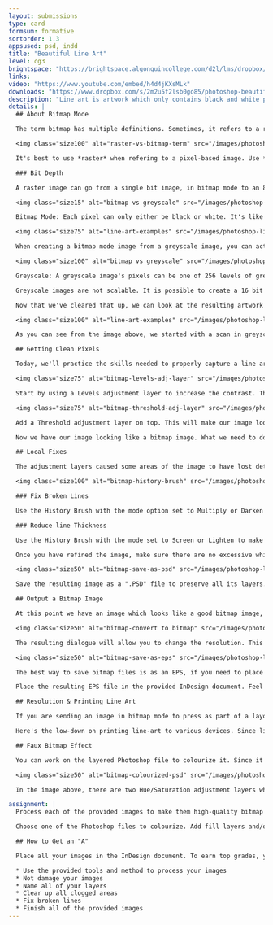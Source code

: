 ```yaml
---
layout: submissions
type: card
formsum: formative
sortorder: 1.3
appsused: psd, indd
title: "Beautiful Line Art"
level: cg3
brightspace: "https://brightspace.algonquincollege.com/d2l/lms/dropbox/user/folder_submit_files.d2l?db=86420&grpid=0&isprv=0&bp=0&ou=92653"
links:
video: "https://www.youtube.com/embed/h4d4jKXsMLk"
downloads: "https://www.dropbox.com/s/2m2u5f2lsb0go85/photoshop-beautiful-line-art.zip?dl=1"
description: "Line art is artwork which only contains black and white pixels. Line art images always contain sharp edges with no greys or colours. You would think that it would be the easiest to scan. The problem is that bitmap images often end up either lacking detail or clogged in darker areas. The Bitmap or Black & White settings in your scanning software will rarely yield favourable results. I'll show you how to create beautiful line art."
details: |
  ## About Bitmap Mode

  The term bitmap has multiple definitions. Sometimes, it refers to a raster image. Sometimes it refers to a black & white image. The phrase *black & white* is also often misused, interchangeably with *greyscale*. This all just causes confusion.

  <img class="size100" alt="raster-vs-bitmap-term" src="/images/photoshop-line-art/raster-vs-bitmap-term.jpg">

  It's best to use *raster* when refering to a pixel-based image. Use *greyscale* for grey images. Use *Bitmap* or *Bitmap mode* for pure black and white images.

  ### Bit Depth

  A raster image can go from a single bit image, in bitmap mode to an 8 bit image, in colour. Bit depth can go way higher, but such images are rarely used in graphic design.

  <img class="size15" alt="bitmap vs greyscale" src="/images/photoshop-line-art/bitmap-mode.svg">

  Bitmap Mode: Each pixel can only either be black or white. It's like a light switch that's on or off. There are no other choices. It has only one channel. Bitmap mode is also called 1 bit colour because there's only one bit of information. A bit is the smallest increment of digital information. This means it has 2<sup>1</sup> colours. 2 x 1 colours, which are black and white. It's either ON or OFF.

  <img class="size75" alt="line-art-examples" src="/images/photoshop-line-art/greyscale-to-bitmap.svg">

  When creating a bitmap mode image from a greyscale image, you can actually create it at any resolution you want. Picture it this way. You have a hypothetic greyscale image made of 1" tiles. Upon converting it to bitmap mode, you can break those grey tiles into as many black or white tiles as you please.

  <img class="size100" alt="bitmap vs greyscale" src="/images/photoshop-line-art/greyscale-mode.svg">

  Greyscale: A greyscale image's pixels can be one of 256 levels of grey. It has only one channel. That channel is itself a greyscale image. A regular greyscale image is called an 8bit grey image. This means it has 2<sup>8</sup> greys. This is 2 x 2 x 2 x 2 x 2 x 2 x 2 x 2 = 256 levels of grey. That's 8 twos.

  Greyscale images are not scalable. It is possible to create a 16 bit or even a 32 bit greyscale image, though you could barely tell the difference in quality.

  Now that we've cleared that up, we can look at the resulting artwork in bitmap mode.

  <img class="size100" alt="line-art-examples" src="/images/photoshop-line-art/line-art-examples.jpg">

  As you can see from the image above, we started with a scan in greyscale mode. From there, we can obtain a variety of looks. The second and third images are actually in Bitmap mode. The third image is placed on a coloured background in InDesign. Where there are no black pixels, the image is transparent. The last image is not in bitmap mode. It's our layered Photoshop file that's been colourised.

  ## Getting Clean Pixels

  Today, we'll practice the skills needed to properly capture a line art image. You will use the technique to make them high-quality bitmap images. We want to avoid too many broken lines, clogged dark areas and excessively white light areas.

  <img class="size75" alt="bitmap-levels-adj-layer" src="/images/photoshop-line-art/bitmap-levels-adj-layer.jpg">

  Start by using a Levels adjustment layer to increase the contrast. This will darken the blacks and whiten the paper texture. Be careful, Don't go too far with this.

  <img class="size75" alt="bitmap-threshold-adj-layer" src="/images/photoshop-line-art/bitmap-threshold-adj-layer.jpg">

  Add a Threshold adjustment layer on top. This will make our image look like it's in bitmap mode, even if it's in greyscale.

  Now we have our image looking like a bitmap image. What we need to do is adjust any areas which either look clogged, have broken lines or have paper texture.

  ## Local Fixes

  The adjustment layers caused some areas of the image to have lost details or to have become to clogged with black. These details still exist on our bottom-most layer, on our original image. We'll rescue them from that layer

  <img class="size100" alt="bitmap-history-brush" src="/images/photoshop-line-art/bitmap-history-brush.jpg">

  ### Fix Broken Lines

  Use the History Brush with the mode option set to Multiply or Darken to make the lines thicker. Lower the Opacity settings of the brush (not the layer) if the changes are too extreme. A really soft-edged brush is suggested.

  ### Reduce line Thickness

  Use the History Brush with the mode set to Screen or Lighten to make the lines thinner. Lower the Opacity settings if the changes are too extreme.

  Once you have refined the image, make sure there are no excessive white areas around it — that the canvas is not too big for nothing. You can use <span class="command">Image > Trim</span> and check all the boxes. This should crop the image to its smallest practical size.

  <img class="size50" alt="bitmap-save-as-psd" src="/images/photoshop-line-art/bitmap-save-as-psd.jpg">

  Save the resulting image as a ".PSD" file to preserve all its layers.

  ## Output a Bitmap Image

  At this point we have an image which looks like a good bitmap image, but it is still in grayscale mode. Simply go <span class="command">Image > Mode > Bitmap</span> to convert it to bitmap mode.

  <img class="size50" alt="bitmap-convert to bitmap" src="/images/photoshop-line-art/bitmap-convert-to-bitmap.jpg">

  The resulting dialogue will allow you to change the resolution. This is where you can choose any resolution you need. You can go as high as you wish. Click OK.

  <img class="size50" alt="bitmap-save-as-eps" src="/images/photoshop-line-art/bitmap-save-as-eps.jpg">

  The best way to save bitmap files is as an EPS, if you need to place it against a coloured background. The resulting dialog will give you the choice of making whites transparent.

  Place the resulting EPS file in the provided InDesign document. Feel free to reduce the size of it. Hold Command + Option to scale the image and its box.

  ## Resolution & Printing Line Art

  If you are sending an image in bitmap mode to press as part of a layout, you would need to set the resolution of the image to the same resolution of the printer's raster image processor (RIP). Current RIPs use a 2400dpi line-screen or higher. This would make quite a large file. 1000dpi is sufficient to capture the finest line.

  Here's the low-down on printing line-art to various devices. Since line art contains only black and white pixels, we want to match up one image pixel to one device pixel to get the best clarity. Most of today's monochrome laser printers print at 600 dpi. So if you're printing to one, set the resolution of your image to 600 dpi at 100%.

  ## Faux Bitmap Effect

  You can work on the layered Photoshop file to colourize it. Since it was scanned in greyscale, you'll need to convert it to RGB with <span class="command">Image > Mode > RGB Colour</span>. This will not be a bitmap image, but it will look like one. Feel free to add adjustment layers or fill layers to colourize your artwork. Once you're done, save the artwork as a native .psd file with the -colour added to the file name.

  <img class="size50" alt="bitmap-colourized-psd" src="/images/photoshop-line-art/bitmap-colourized-psd.jpg">

  In the image above, there are two Hue/Saturation adjustment layers which colourize the body and the leaves of the pineapple. There's a fill layer that colourized the black pixels to green. Its blend mode is set to Screen.

assignment: |
  Process each of the provided images to make them high-quality bitmap mode images. Place each of the Photoshop EPS files cleanly on the page in InDesign.

  Choose one of the Photoshop files to colourize. Add fill layers and/or adjustment layers to achieve your look. Be subtle with the application of colour. Colours should be light and desaturated. Add -COLOUR to the name, so we can tell which it is.

  ## How to Get an "A"

  Place all your images in the InDesign document. To earn top grades, you will need to do the following.

  * Use the provided tools and method to process your images
  * Not damage your images
  * Name all of your layers
  * Clear up all clogged areas
  * Fix broken lines
  * Finish all of the provided images
---
```

